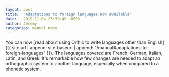 ```yaml
---
layout: post
title:  "Adaptations to foreign languages now available"
date:   2019-11-04 23:38:49 -0500
author: Jeremy
categories: manual news
---
```

You can now [read about using Orthic to write languages other than English]({{ site.url | append: site.baseurl | append: "/manual#adaptations-to-foreign-languages" }}). The languages covered are French, German, Italian, Latin, and Greek. It's remarkable how few changes are needed to adapt an orthographic system to another language, especially when compared to a phonetic system.